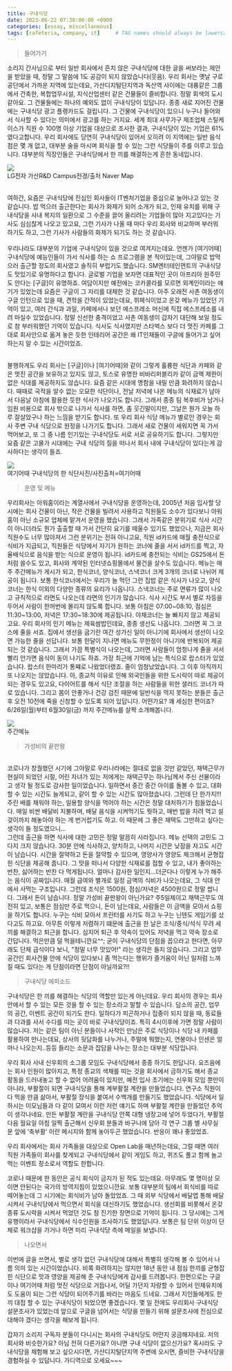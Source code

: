 ```yaml
---
title: 구내식당 
date: 2023-06-22 07:30:00:00 +0900
categories: [essay, miscellaneous]
tags: [cafeteria, company, it]     # TAG names should always be lowercase
--- 
```


> 들어가기

 소리지 간사님으로 부터 일반 회사에서 흔치 않은 구내식당에 대한 글을 써보라는 제안을 받았을 때, 정말 그 말씀에 1도 공감이 되지 않았습니다(웃음).
우리 회사는 옛날 구로 공단에서 가까운 지역에 있는데요, 가산디지털단지역과 독산역 사이에는 대륭같은 그룹에서 건축한, 복합업무시설, 지식산업센터 같은 건물들이 즐비합니다. 정말 회색의 도시같아요. 그 건물들에는 하나의 예외도 없이 구내식당이 있답니다. 종종 새로 지어진 건물에는 구내식당 광고 플랭카드도 걸립니다. 그 건물에 구내식당이 있으니 누구나 들어와서 식사할 수 있다는 의미에서 광고를 하는 거지요. 세계 최대 사무가구 제조업체 스틸케이스가 직원 수 100명 이상 기업을 대상으로 조사한 결과, 구내식당이 있는 기업은 61% 였다고합니다. 우리 회사에도 당연히 구내식당이 있어서 오히려 이 지역에는 일반 음식점은 몇 개 없고, 대부분 술을 마시며 회식을 할 수 있는 그런 식당들이 주를 이루고 있습니다. 대부분의 직장인들은 구내식당에서 한 끼를 해결하는게 흔한 동네입니다.
<figure style="margin-left: auto; margin-right: auto; display: block;">
    <img src="/assets/img/Gasan.PNG" >
    <figcaption>LG전자 가산R&D Campus전경/출처 Naver Map</figcaption>
</figure>
<br> 여하간, 요즘은 구내식당에 진심인 회사들이 IT벤처기업을 중심으로 늘어나고 있는 것 같습니다. 밥 먹으러 출근한다는 회사가 화제가 되어 소개가 되고, 인재 유치를 위해 구내식당을 사내 복지의 일환으로 그 수준을 끌어 올리려는 기업들이 많아 지고있다는 기사도 심심찮게 나오고 있고요, 그런 기사가 나올 때 마다 우리 회사와 비교하며 부러워 하기도 하고, 그런 기사가 사람들의 화제가 되기도 하는 것 같습니다. 
<br>
<br>우리나라도 대부분의 기업에 구내식당이 있을 것으로 여겨지는데요. 언젠가 [여기어때] 구내식당에 예능인들이 가서 식사를 하는 쇼 프로그램을 본 적이있는데, 그야말로 밥먹으러 출근할 정도의 회사였고 솔직히 부럽기도 했습니다. SM엔터테인먼트의 구내식당도 맛있기로 유명하다고 합니다. 글로벌 기업을 보자면 대표적인 곳이 아프리아 원주민도 안다는 [구글]이 유명하죠. 여담이지만 예전에는 코카콜라를 모르면 외계인이라는 얘기가 있었는데 요즘은 구글이 그 자리를 대체한 것 같습니다. 아주 오래전 사촌 여동생이 구글 인턴으로 있을 때, 견학을 간적이 있었는데요, 뷔페식이었고 온갖 메뉴가 있었던 기억이 있고, 여러 간식과 과일, 카페에서나 보던 에스프레소 머신에 직접 에스프레소를 내려 마실수 있었습니다. 정말 신선한 충격이었고 사촌 여동생이 갑자기 대단해 보일 정도로 참 부러워했던 기억이 있습니다. 식사도 식사였지만 스타벅스 보다 더 멋진 카페를 그대로 회사안으로 옮겨 놓은 듯한 인테리어 공간은 왜 IT인재들이 구글에 들어가고 싶어하는지 알 수 있는 시간이었죠.

<br>불행하게도 우리 회사는 [구글]이나 [여기어때]와 같이 그렇게 훌륭한 식단과 카페와 같은 멋진 공간을 보유하고 있지도 않고, 토스로 유명한 비바리퍼블리카 같이 금액 제한이 없은 식대를 제공하지도 않습니다. 요즘 같은 시대에 명함을 내밀 만큼 화려하지 않습니다. 때때로 국적을 알수 없는 오묘한 식단이나, 전날 저녁에 나온 메뉴의 식재료가 남아서 다음날 아침에 활용한 듯한 식사가 나오기도 합니다. 그래서 종종 팀 복후비가 남거나 임원 비용으로 회사 밖으로 나가서 식사를 하면, 좀 웃긴말이지만, 그날은 뭔가 오늘 하루 잘살았구나 하는 느낌을 받기도 합니다. 또 우리 회사 식당 메뉴가 별로인 경우는 회사 주변 구내 식당으로 원정을 나가기도 합니다.  그래서 새로 건물이 세워지면 꼭 가서 먹어보고, 또 그 중 나름 인기있는 구내식당도 서로 서로 공유하기도 합니다. 그렇지만 요즘 같은 고물가 시대에는 구내 식당의 질을 떠나서 회사 내에 구내식당이 있다는게 감사하다는 생각이 들죠.

<figure style="margin-left: auto; margin-right: auto; display: block;">
    <img src="/assets/img/cafeteria1.png" >
    <figcaption>여기어때 구내식당의 한 식단사진/사진출처=여기어때</figcaption>
</figure>

<!-- <br>구내식당의 일상단면
<br>세계유수기업의 구내식당
<br>코로나시대의 구내식당 -->
> 운영 및 메뉴

우리회사는 아워홈이라는 계열사에서 구내식당을 운영하는데, 2005년 처음 입사할 당시에는 회사 건물이 아닌, 작은 건물을 빌려서 사용하고 직원들도 소수가 있다보니 아워홈이 아닌 소규모 업체에 맡겨서 운영을 했습니다. 그래서 가족같은 분위기로 식사 시간이 아니더라도 뭔가 출출할 때 가서 간단히 요기를 떼울수 있기도 했었으나, 지금은 회사 직원수도 너무 많아져서 그런 분위기는 전혀 아니고요, 직원 id카드에 매월 충전식으로 식비가 지급되고, 직원들은 식당에서 자기가 원하는 코너에 줄을 서서 id카드를 찍고, 자율배식으로 음식을 받는 식으로 운영이 됩니다. id카드에 충전되는 식비는 GS25에서 돈처럼 쓸수도 있고, 회사와 계약된 인터넷쇼핑몰에서 물건을 살수도 있습니다. 메뉴는 매주 주간메뉴가 게시가 되고, 한식코너, 양식코너, 스낵코너 크게 3개의 코너로 나뉘어 제공이 됩니다. 
보통 한식코너에서는 우리가 늘 먹던 그런 집밥 같은 식사가 나오고, 양식코너는 한식 이외의 다양한 종류의 요리가 나옵니다. 스낵코너는 주로 면류가 많이 나오고 규칙적으로 라면도 나오는데 라면의 인기가 많습니다. 
식사 시간도 부서 별로 차등을 두어서 사람이 한꺼번에 몰리지 않도록 합니다. 보통 아침은 07:00~08:10, 점심은 11:30~13:00, 저녁은 17:30~18:30에 제공됩니다.
야채코너는 늘 빠지지 않고 제공되고요. 우리 회사의 인기 메뉴는 제육쌈밥인데요, 종종 생선도 나옵니다. 그러면 꼭 그 코스에 줄을 서죠. 집에서 생선을 굽기란 여간 성가신 일이 아니기에 회사에서 생선이 나오면 가능한 줄을 선답니다. 보통 한달이 지나면 메뉴도 무한정이 아니기에 반복되어 제공 되는 것 같습니다.
그래서 가끔 특별식이 나오는데, 그러면 사람들이 엄청나게 줄을 서서 빨리 안가면 음식이 동이 나기도 하죠. 가장 최근에 기억에 남는 특식으로 랍스터가 있었습니다. 랍스터 한마리가 통쨰로 나왔었더랬죠. 줄이 엄청났었습니다. 그 이후 아직까지 또 나오지는 않았습니다.
아, 종교적 이유로 인해 외국인들을 위한 도시락이 따로 제공이 되는 경우도 있고요, 다이어트를 해서 식단 조절을 하는 사람들을 위한 샐러드 코너가 따로 있습니다. 그리고 몸이 안좋거나 건강 검진 때문에 일반식을 먹지 못하는 분들은 출근 후 오전 10전에 죽을 신청할 수 있도록 되어 있답니다. 어떤가요? 꽤 세심한 편이죠?
6/26일(월)부터 6월30일(금) 까지 주간메뉴를 살짝 소개해봅니다. 
 <!-- 주간메뉴이미지 넣기 -->
 <figure style="margin-left: auto; margin-right: auto; display: block;">
    <img src="/assets/img/foodmenu.jpeg" >
    <figcaption>주간메뉴</figcaption>
</figure>

> 가성비의 끝판왕 <!--메뉴, 가격, 맛, 영양 -->
 
<br> 코로나가 창궐했던 시기에 그야말로 우리나라에는 절대로 없을 것만 같았던, 재택근무가 현실이 되었던 시절, 어린 자녀가 있는 저에게는 재택근무는 하나님께서 주신 선물이라고 생각 될 정도로 감사한 일이었습니다. 일하면서 중간 중간 아이를 돌볼 수 있고, 대화할 수 있는 시간도 늘게되고, 같이 할 수 있는 시간도 많아졌습니다. 그런데 단 한가지!!! 주린 배를 채워야 하는, 일용할 양식을 먹어야 하는 시간은 정말 대처하기가 힘들었습니다. 매일 비싼 배달비 지불하며, 배달 음식을 시켜먹기도 뭣하고, 매번 밥을 차려 먹고 설겆이까지 해놓아야 하는 게 번거럽기도 하고. 이 때문에 그 좋은 재택도 그만하고 싶다는 생각이 들 정도였으니…
<br> 그런데 출근을 하면 식사에 대한 고민은 정말 말끔히 사라집니다. 메뉴 선택의 고민도 그다지 크지 않습니다. 
30분 안에 식사하고, 양치하고, 나머지 시간은 낮잠을 자고도 시간이 남습니다. 시간을 절약하고 돈을 절약할 수 있으며, 영양사가 영양도 체크해서 
균형잡힌 식단을 제공해 줍니다. 그 맛을 떠나서 다양한 식재료를 접할 수 있고, 내가 좋아하는 반찬, 싫어하는 반찬 다 먹게됩니다.
얼마나 감사한 일인지...더군다나 이렇게 누가 해주는 음식이 공짜입니다. 매월 급여와 별개로 일정 금액의 식비가 나오는데요, 그 식대 안에서 사먹는 구조입니다.
그런데 조식은 1500원, 점심/저녁은 4500원으로 정말 쌉니다. 그래서 돈이 남습니다. 정말 가성비 끝판왕이 아닌가요?
주5일제이고 재택근무도 여전히 있고, 보통은 점심만 주로 먹으니, 돈이 남는데요, 사람들은 이 금액을 모아서 쇼핑을 하기도 합니다. 
누구는 식비 모아서 프린터를 사기도 하고 누구는 닌텐도 게임기를 샀다고도 하고요. 아무튼 이렇게 저렴하기 떄문에 출근을 한 날은 
조식/중식/석식 무려 세 끼를 해결하고 퇴근을 합니다. 심지어 퇴근 후 약속이 있어도 저녁을 먹고 약속 장소로 간답니다. 먹은만큼 덜 먹을테니깐요^^;
 굳이 구내식당의 단점을 꼽으라고 한다면, 아무래도 단체 급식이다 보니, "정말 너무 맛있어!" 라는 생각은 들지 않습니다. 그리고 업무공간인 회사건물 안에
식당이 있다보니 좀 먹는다는 행위가 즐거움이 아닌 일처럼 느껴질 때도 있다는 게 단점이라면 단점이 아닐까요?!!  

> 구내식당 에피소드

 구내식당은 한 끼를 해결하는 식당의 역할만 있는게 아닌데요. 우리 회사의 경우는 회사 안에서 할 수 있는 모든 것을 할 수 있는 장소라고 말할 수 있습니다.
담소의 공간, 업무의 공간, 이벤트 공간이 되기도 한다. 일하다가 피곤하거나 집중이 되지 않을 때, 동료들과 다과를 사서 수다를 떠는 곳이 바로 구내식당이죠. 특히 4시이후에 가면 정말 사람이 많습니다. 저는 같은 팀이 아닌 분들이나 사적인 만남은 주로 식당이나 식당 내 카페를 활용하여 만나는데요, 
상사의 뒷담화를 나누거나, 주말에 뭐했는지, 연봉이나 인센은 얼마나 나오는지..등등 들리는 소문과 잡담을 나누는 장소는 대부분 식당입니다.

우리 회사 사내 신우회의 소그룹 모임도 구내식당에서 종종 하기도 한답니다. 요즈음에는 회사 인원이 많아지고, 특정 종교의 색채를 띠는 것을 회사에서 금하기도 해서 종교 활동을 드러내놓고 할 수 없어 어려움이 있지만, 예전 입사 초기에는 신우회 모임 뿐만이 아니라, 부활절이 되면 구내식당을 통해 계부활절 계란을 만들었습니다. 연구소 직원이 다 먹을  만큼 삶아서, 부활절 장식을 붙여서 수백개를 만들기도 했었습니다. 식당에서 일하시는 이모님들과 다 같이 모여서 이런 저런 얘기도 하며 부활절 계란을 만들었던 추억이 생각나네요. 만든 부활절 계란을 구내식당 안쪽 대형 냉장고에 넣어 두었다가, 부활절 다음 월요일 아침 일찍 출근해서 신우회 분들과 바구니에 담아 각 연구 그룹 별 사무실 문 앞에 ‘축부활’ 이란 메시지와 함께 놓아두곤 했었습니다. 반응이 꽤나 좋았었죠.

 우리 회사에서는 회사 가족들을 대상으로 Open Lab을 매년하는데요, 그럴 때면 여러 직원 가족들이 회사를 찾게되고 구내식당에서 같이 게임도 하고, 
퀴즈도 풀고 함께 놀고 먹는 이벤트 장소로서 역할도 한합니다. 

 코로나 때문에 한 동안은 공식 회식이 금지가 된 적도 있는데요. 아무래도 몇 명이상 모이면 안된다는 국가의 방역지침이 있었으니깐요. 보통 대부분의 팀에서
회식비를 따로 떼어놓는데 그 시기에는 회식비가 남아 돌았었죠. 그 때 외부 식당에서 배달앱 통해 배달시켜서 구내식당에서 먹으면서 회식을 대신하기도 했었습니다.
생선회를 비롯해서 온갖 종류 도시락을 시켜서 먹었던 것도 참 진기한 장면으로 기억이 됩니다. 그 당시에는 그게 유행이라서 구내식당에서 식수인원을 조사하기도
했었답니다. 보통은 팀 단위 이상이 단체로 워크샵을 가거나 하면 미리 구내식당 측에 메일을 보냅니다.

> 나오면서

 이번에 글을 쓰면서, 별로 생각 없던 구내식당에 대해서 특별히 생각해 볼 수 있어서 나름 의미 있는 시간이었습니다. 
비록 화려하지는 않지만 18년 동안 내 점심 한끼를 균형잡힌 식단으로 맛과 영양을 제공해 준 구내식당에게 감사를 드려봅니다.
한편으로는 구글이나 여기어때 처럼 멋진 식당으로 거듭나서, 어딜 가던지 자랑할 수 있어서 인재유치에도 도움이 되는
그런 식당이 되어주기를 바라는 마음도 드네요. 그래서 지인들에게도 한끼 대접 할 수 있는 구내식당이 되었으면 좋겠습니다. 
몇 일 전에도 우리회사 구내식당 설문조사가 있었는데 앞으로 구글을 넘어서는 식당을 만들기 위해 설문조사에 진심으로 대해야 겠다는 생각을 해보게 됩니다. 

갑자기 소리지 구독자 분들이 다니시는 회사의 구내식당도 어떤지 궁금해지네요. 저의 회사와 비슷한가요? 아님 전혀 다른가요? 
아니면 구내 식당이 없으신가요? 혹시라도 구내식당을 체험해 보고 싶으시다면, 가산디지털단지역 주변에 오시면, 
즐비한 구내식당을 경험하실 수 있답니다. 가디역으로 오세요~~~
